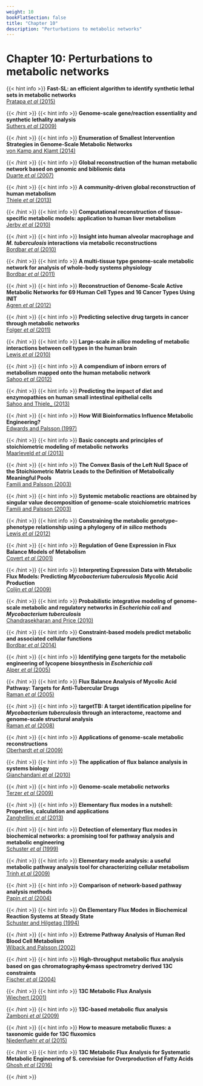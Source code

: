 ```yaml
---
weight: 10
bookFlatSection: false
title: "Chapter 10"
description: "Perturbations to metabolic networks"
---
```


# Chapter 10: Perturbations to metabolic networks

{{< hint info >}}
**Fast-SL: an efficient algorithm to identify synthetic lethal sets in metabolic networks**   
[Pratapa _et al_  (2015)](http://doi.org/)


{{< /hint >}}
{{< hint info >}}
**Genome-scale gene/reaction essentiality and synthetic lethality analysis**   
[Suthers _et al_  (2009)](http://doi.org/)


{{< /hint >}}
{{< hint info >}}
**Enumeration of Smallest Intervention Strategies in Genome-Scale Metabolic Networks**   
[von Kamp and Klamt (2014)](http://doi.org/)


{{< /hint >}}
{{< hint info >}}
**Global reconstruction of the human metabolic network based on genomic and bibliomic data**   
[Duarte _et al_ (2007)](http://doi.org/)


{{< /hint >}}
{{< hint info >}}
**A community-driven global reconstruction of human metabolism**   
[Thiele _et al_ (2013)](http://doi.org/)


{{< /hint >}}
{{< hint info >}}
**Computational reconstruction of tissue-specific metabolic models: application to human liver metabolism**   
[Jerby _et al_ (2010)](http://doi.org/)


{{< /hint >}}
{{< hint info >}}
**Insight into human alveolar macrophage and _M. tuberculosis_ interactions via metabolic reconstructions**   
[Bordbar _et al_ (2010)](http://doi.org/)


{{< /hint >}}
{{< hint info >}}
**A multi-tissue type genome-scale metabolic network for analysis of whole-body systems physiology**   
[Bordbar _et al_ (2011)](http://doi.org/)


{{< /hint >}}
{{< hint info >}}
**Reconstruction of Genome-Scale Active Metabolic Networks for 69 Human Cell Types and 16 Cancer Types Using INIT**   
[Agren _et al_ (2012)](http://doi.org/)


{{< /hint >}}
{{< hint info >}}
**Predicting selective drug targets in cancer through metabolic networks**   
[Folger _et al_ (2011)](http://doi.org/)


{{< /hint >}}
{{< hint info >}}
**Large-scale _in silico_ modeling of metabolic interactions between cell types in the human brain**   
[Lewis _et al_ (2010)](http://doi.org/)


{{< /hint >}}
{{< hint info >}}
**A compendium of inborn errors of metabolism mapped onto the human metabolic network**   
[Sahoo _et al_ (2012)](http://doi.org/)


{{< /hint >}}
{{< hint info >}}
**Predicting the impact of diet and enzymopathies on human small intestinal epithelial cells**   
[Sahoo and Thiele_ (2013)](http://doi.org/)


{{< /hint >}}
{{< hint info >}}
**How Will Bioinformatics Influence Metabolic Engineering?**   
[Edwards and Palsson (1997)](http://doi.org/)


{{< /hint >}}
{{< hint info >}}
**Basic concepts and principles of stoichiometric modeling of metabolic networks**   
[Maarleveld _et al_ (2013)](http://doi.org/)


{{< /hint >}}
{{< hint info >}}
**The Convex Basis of the Left Null Space of the Stoichiometric Matrix Leads to the Definition of Metabolically Meaningful Pools**   
[Famili and Palsson (2003)](http://doi.org/)


{{< /hint >}}
{{< hint info >}}
**Systemic metabolic reactions are obtained by singular value decomposition of genome-scale stoichiometric matrices**   
[Famili and Palsson (2003)](http://doi.org/)


{{< /hint >}}
{{< hint info >}}
**Constraining the metabolic genotype&ndash;phenotype relationship using a phylogeny of _in silico_ methods**   
[Lewis _et al_ (2012)](http://doi.org/)


{{< /hint >}}
{{< hint info >}}
**Regulation of Gene Expression in Flux Balance Models of Metabolism**   
[Covert _et al_ (2001)](http://doi.org/)


{{< /hint >}}
{{< hint info >}}
**Interpreting Expression Data with Metabolic Flux Models: Predicting _Mycobacterium tuberculosis_ Mycolic Acid Production**   
[Colijn _et al_ (2009)](http://doi.org/)


{{< /hint >}}
{{< hint info >}}
**Probabilistic integrative modeling of genome-scale metabolic and regulatory networks in _Escherichia coli_ and _Mycobacterium tuberculosis_**   
[Chandrasekharan and Price (2010)](http://doi.org/)


{{< /hint >}}
{{< hint info >}}
**Constraint-based models predict metabolic and associated cellular functions**   
[Bordbar _et al_ (2014)](http://doi.org/)


{{< /hint >}}
{{< hint info >}}
**Identifying gene targets for the metabolic engineering of lycopene biosynthesis in _Escherichia coli_**   
[Alper _et al_ (2005)](http://doi.org/)


{{< /hint >}}
{{< hint info >}}
**Flux Balance Analysis of Mycolic Acid Pathway: Targets for Anti-Tubercular Drugs**   
[Raman _et al_ (2005)](http://doi.org/)


{{< /hint >}}
{{< hint info >}}
**targetTB: A target identification pipeline for _Mycobacterium tuberculosis_ through an interactome, reactome and genome-scale structural analysis**   
[Raman _et al_ (2008)](http://doi.org/)


{{< /hint >}}
{{< hint info >}}
**Applications of genome-scale metabolic reconstructions**   
[Oberhardt _et al_ (2009)](http://doi.org/)


{{< /hint >}}
{{< hint info >}}
**The application of flux balance analysis in systems biology**   
[Gianchandani _et al_ (2010)](http://doi.org/)


{{< /hint >}}
{{< hint info >}}
**Genome-scale metabolic networks**   
[Terzer _et al_ (2009)](http://doi.org/)


{{< /hint >}}
{{< hint info >}}
**Elementary flux modes in a nutshell: Properties, calculation and applications**   
[Zanghellini _et al_ (2013)](http://doi.org/)


{{< /hint >}}
{{< hint info >}}
**Detection of elementary flux modes in biochemical networks: a promising tool for pathway analysis and metabolic engineering**   
[Schuster _et al_ (1999)](http://doi.org/)


{{< /hint >}}
{{< hint info >}}
**Elementary mode analysis: a useful metabolic pathway analysis tool for characterizing cellular metabolism**   
[Trinh _et al_ (2009)](http://doi.org/)


{{< /hint >}}
{{< hint info >}}
**Comparison of network-based pathway analysis methods**   
[Papin _et al_ (2004)](http://doi.org/)


{{< /hint >}}
{{< hint info >}}
**On Elementary Flux Modes in Biochemical Reaction Systems at Steady State**   
[Schuster and Hilgetag (1994)](http://doi.org/)


{{< /hint >}}
{{< hint info >}}
**Extreme Pathway Analysis of Human Red Blood Cell Metabolism**   
[Wiback and Palsson (2002)](http://doi.org/)


{{< /hint >}}
{{< hint info >}}
**High-throughput metabolic flux analysis based on gas chromatography�mass spectrometry derived 13C constraints**   
[Fischer _et al_ (2004)](http://doi.org/)


{{< /hint >}}
{{< hint info >}}
**13C Metabolic Flux Analysis**   
[Wiechert (2001)](http://doi.org/)


{{< /hint >}}
{{< hint info >}}
**13C-based metabolic flux analysis**   
[Zamboni _et al_ (2009)](http://doi.org/)


{{< /hint >}}
{{< hint info >}}
**How to measure metabolic fluxes: a taxonomic guide for 13C fluxomics**   
[Niedenfuehr _et al_ (2015)](http://doi.org/)


{{< /hint >}}
{{< hint info >}}
**13C Metabolic Flux Analysis for Systematic Metabolic Engineering of S. cerevisiae for Overproduction of Fatty Acids**   
[Ghosh _et al_ (2016)](http://doi.org/)


{{< /hint >}}
